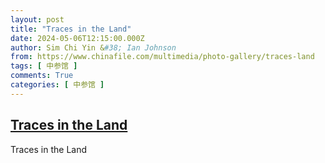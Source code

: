 ```yaml
---
layout: post
title: "Traces in the Land"
date: 2024-05-06T12:15:00.000Z
author: Sim Chi Yin &#38; Ian Johnson
from: https://www.chinafile.com/multimedia/photo-gallery/traces-land
tags: [ 中参馆 ]
comments: True
categories: [ 中参馆 ]
---
```

<!--1714997700000-->
[Traces in the Land](https://www.chinafile.com/multimedia/photo-gallery/traces-land)
------

<div>
Traces in the Land
</div>
